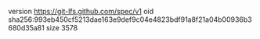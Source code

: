 version https://git-lfs.github.com/spec/v1
oid sha256:993eb450cf5213dae163e9def9c04e4823bdf91a8f21a04b00936b3680d35a81
size 3578
